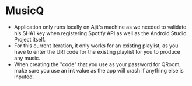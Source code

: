 # MusicQ

* Application only runs locally on Ajit's machine as we needed to validate his SHA1 key when registering Spotify API as well as the Android Studio Project itself.
* For this current iteration, it only works for an existing playlist, as you have to enter the URI code for the existing playlist for you to produce any music. 
* When creating the "code" that you use as your password for QRoom, make sure you use an **int** value as the app will crash if anything else is inputed. 
